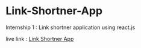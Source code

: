 # Link-Shortner-App
Internship 1 : Link shortner application using react.js

live link : [Link Shortner App](https://manishdashsharma.github.io/link-shortner-app/)
